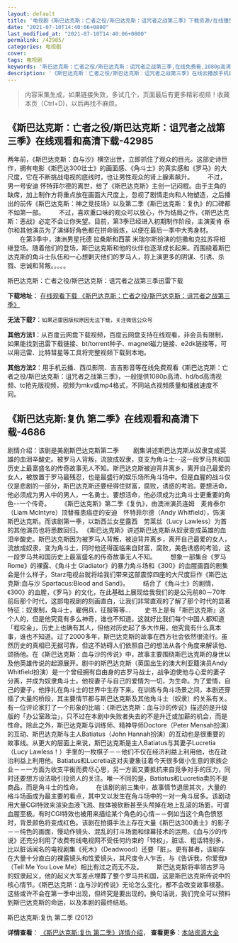 ```yaml
---
layout: default
title: '电视剧《斯巴达克斯：亡者之役/斯巴达克斯：诅咒者之战第三季》下载资源/在线播放/视频地址/1080p/高清/蓝光'
date: "2021-07-10T14:40:06+0800"
last_modified_at: "2021-07-10T14:40:06+0800"
permalink: /42985/
categories: 电视剧
cover:
tags: 电视剧
keywords: '斯巴达克斯：亡者之役/斯巴达克斯：诅咒者之战第三季,在线免费看,1080p高清,bt种子,torrent,百度云盘,magnet,磁力链,迅雷下载资源'
description: '《斯巴达克斯：亡者之役/斯巴达克斯：诅咒者之战第三季》在线云播放手机西瓜影院吉吉影音免费看，1080p高清bd/hd未删减完整版和tc抢先枪版，mkv/mp4格式，附带bt/torrent种子、magnet/磁力链、百度云盘、网盘资源迅雷下载链接'
---
```


>内容采集生成，如果链接失效，多试几个，页面最后有更多精彩视频！收藏本页（Ctrl+D)，以后再找不麻烦。


## 《斯巴达克斯：亡者之役/斯巴达克斯：诅咒者之战第三季》在线观看和高清下载-42985

两年前，《斯巴达克斯：血与沙》横空出世，立即抓住了观众的目光。这部史诗巨作，拥有电影《斯巴达300壮士》的画面感、《角斗士》的真实感和《罗马》的大尺度，它在不断挑战电视的底线时，也让男性观众的肾上腺素飙升。 　　不过，男一号安迪 怀特菲尔德的离世，给了《斯巴达克斯》主创一记闷棍。由于主角的缺席，加上制作方将重点放在画面大尺度上，忽视了剧情走向和人物塑造，之后播出的前传《斯巴达克斯：神之竞技场》以及第二季《斯巴达克斯：复仇》的口碑都不如第一部。 　　不过，喜欢重口味的观众可以放心，作为结局之作，《斯巴达克斯：恶战》必定不会让你失望。目前，第3季已经进入初期制作阶段，主演麦肯 泰尔和其他演员为了演绎好角色都在拼命锻炼，以便在最后一季中大秀身材。 　　在第3季中，澳洲男星托德 拉桑斯和西蒙 米瑞尔斯扮演的恺撒和克拉苏将相继登场。随着他们的登场，斯巴达克斯和他的伙伴也逐渐成长起来。而围绕着斯巴达克斯的角斗士队伍和一心想剿灭他们的罗马人，将上演更多的阴谋、引诱、杀戮、忠诚和背叛。。。。。</p>


斯巴达克斯：亡者之役/斯巴达克斯：诅咒者之战第三季迅雷下载

**下载地址**： [在线观看下载 《斯巴达克斯：亡者之役/斯巴达克斯：诅咒者之战第三季》](https://www.993dy.com//vod-detail-id-9030.html) 


**无法下载?**：`如果迅雷因版权原因无法下载，关注微信公众号 `

**其他方法1**：从百度云网盘下载视频，百度云网盘支持在线观看，非会员有限制，如果能找到迅雷下载链接、bt/torrent种子、magnet磁力链接、e2dk链接等，可以用迅雷、比特彗星等工具将完整视频下载到本地。

**其他方法2**：用手机云播、西瓜影院、吉吉影音等在线免费观看《斯巴达克斯：亡者之役/斯巴达克斯：诅咒者之战第三季》，一般提供1080p高清、hd/bd高清视频、tc抢先版视频，视频为mkv或mp4格式，不同站点视频质量和播放速度不同。


## 《斯巴达克斯:复仇 第二季》在线观看和高清下载-4686

剧情介绍：该剧是美剧斯巴达克斯第二季   　　剧集讲述斯巴达克斯从奴隶变成英雄的血泪辛酸史。被罗马人背叛，流放成奴隶，变支为角斗士--这一段罗马共和国历史上最富盛名的传奇故事无人不知。斯巴达克斯被迫背井离乡，离开自己最爱的女人，被放置于罗马最残忍，也是最盛行的娱乐场所角斗场中。但是血腥的战斗仅仅是悲剧的一部分，斯巴达克斯还要经得住财富，腐败，诱惑的考验。要想活命，他必须成为男人中的男人，一名勇士。要想活命，他必须成为比角斗士更重要的角色--一个传奇。   　　《斯巴达克斯》第二季《复仇》，由澳洲演员连姆　麦肯泰尔（Liam McIntyre）顶替罹患癌症的安迪　怀特菲尔德（Andy Whitfield），饰演斯巴达克斯。而该剧第一季，以新西兰女星露西　劳莱丝（Lucy Lawless）为首的其他演员也将悉数回归。 《斯巴达克斯》讲述斯巴达克斯从奴隶变成英雄的血泪辛酸史。斯巴达克斯因为被罗马人背叛，被迫背井离乡，离开自己最爱的女人，流放成奴隶，变为角斗士，同时他还得面临来自财富，腐败，美色诱惑的考验，这一段罗马共和国历史上最富盛名的传奇故事无人不知。   　　想象一部集合《罗马 Rome》的裸露、《角斗士 Gladiator》的暴力角斗场和《300》的血腥画面的剧集会是什么样子，Starz电视台就将给我们带来这部震惊四座的大尺度巨作《斯巴达克斯:血与沙 Spartacus:Blood and Sand》。   　　结合了《角斗士》的剧情，《300》的血腥，《罗马》的文化，在此基础上展现给我我们的是公元前80－70年前后那个时代，这部电视剧的刻画直白，让我们非常直观的了解了那个时代的显著特征：奴隶制，角斗士，雇佣兵，征服等等...   　　史书上是有「斯巴达克斯」这个人的，但是他究竟有多么神奇，谁也不知道。这就好比我们每个中国人都知道「程咬金」，历史上也确有其人，但他对历史起了多大作用，他究竟有什么真本事，谁也不知道。过了2000多年，斯巴达克斯的故事在西方社会依然很流行。虽然历史的真相已无据可靠，但这不妨碍人们依照自己的想法从各个角度来解读他、颂扬他。在《斯巴达克斯：血与沙的传说》中，故事主要围绕斯巴达克斯的身世以及他英雄传说的起源展开。剧中的斯巴达克斯（英国出生的澳大利亚籍演员Andy Whitfield扮演）是一个曾经拥有自由身的古罗马战士，战争迫使他与心爱的妻子分离，并成为奴隶角斗士。他视妻子与自己的爱情为一切，为生命。为了爱情，自己的妻子，他挣扎在角斗士的世界中生存下来。在训练与角斗场景之间，本剧还穿插了大量的桥段，其主要情节都与斯巴达克斯及其他角斗士（奴隶）的关系有关。有一位评论家打了一个形象的比喻：《斯巴达克斯：血与沙的传说》描述的是升级版的「办公室政治」，只不过在本剧中失败者失去的不是升迁或加薪的机会，而是性命。除此之外，斯巴达克斯与训练师、精神导师Doctore（Peter Mensah扮演）的互动、斯巴达克斯与主人Batiatus（John Hannah扮演）的互动也是很重要的故事线。从更大的层面上来说，斯巴达克斯是主人Batiatus与其妻子Lucretia（Lucy Lawless！）手里的一枚棋子－－他们不仅在经济利益上利用他，也在政治利益上利用他。Batiatus和Lucretia这对夫妻象征着今天很多做小生意的家族企业－－一方面为收支平衡而费尽心思，另一方面又要抵抗来自竞争对手的压力，同时还要想方设法吸引投资人的关注。唯一不同的是，Batiatus和Lucretia卖的不是商品，而是角斗士的性命。   　　在该剧的前三集中，故事情节退居其次，大量的格斗场面成为最主要的看点，其中又以发生在角斗场中的一对一角斗居多。该剧动用大量CGI特效来渲染血液飞溅、肢体被砍断甚至头颅掉在地上乱滚的场面，可谓血腥至极。有时CGI特效也被用来描绘某个角色的心情－－例如当这个角色愤怒时，背景颜色将变成红色。该剧在拍摄手法上存在大量《斯巴达300勇士》的影子－－纯色的画面，慢动作镜头、混乱的打斗场面和绿幕技术的运用。《血与沙的传说》还充分利用了收费有线电视网不受任何约束的「特权」，脏话、粗话特别多，比以脏话闻名的电视剧集《死木》（Deadwood）还要「脏」。更有甚者，该剧存在大量十分直白的裸露镜头和性爱镜头，其尺度令人乍舌，与《告诉我，你爱我》（Tell Me You Love Me）相比有过之而无不及。   　　斯巴达克斯将率领古罗马的奴隶起义，他的起义大军差点埋葬了整个罗马共和国，这是斯巴达克斯传说中的核心情节。《斯巴达克斯：血与沙的传说》无论怎么变化，都不会改变故事根基。这些或许不会在第一季中出现，但终究是要出现的。换句话说，我们完全可以预料到斯巴达克斯的命运，以及本剧的最终结局。


斯巴达克斯:复仇 第二季 (2012)

**详情查看**： [《斯巴达克斯:复仇 第二季》详情介绍](/movie/4686/)， **查看更多**：[本站资源大全](/movie/t/all/)

